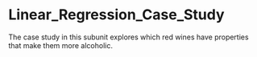 # Linear_Regression_Case_Study
The case study in this subunit explores which red wines have properties that make them more alcoholic.
